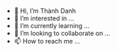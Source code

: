 - 👋 Hi, I’m  Thành Danh
- 👀 I’m interested in ...
- 🌱 I’m currently learning ...
- 💞️ I’m looking to collaborate on ...
- 📫 How to reach me ...

<!---
danhhkt113/danhhkt113 is a ✨ special ✨ repository because its `README.md` (this file) appears on your GitHub profile.
You can click the Preview link to take a look at your changes.
-
